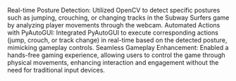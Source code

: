 Real-time Posture Detection: Utilized OpenCV to detect specific postures such as jumping, crouching, or changing tracks in the Subway Surfers game by analyzing player movements through the webcam.
Automated Actions with PyAutoGUI: Integrated PyAutoGUI to execute corresponding actions (jump, crouch, or track change) in real-time based on the detected posture, mimicking gameplay controls.
Seamless Gameplay Enhancement: Enabled a hands-free gaming experience, allowing users to control the game through physical movements, enhancing interaction and engagement without the need for traditional input devices.
